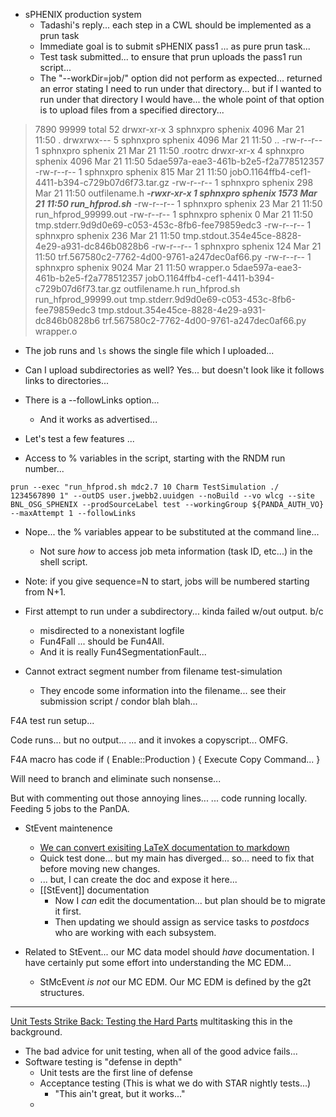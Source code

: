 - sPHENIX production system
	- Tadashi's reply... each step in a CWL should be implemented as a prun task
	- Immediate goal is to submit sPHENIX pass1 ... as pure prun task... 
	- Test task submitted... to ensure that prun uploads the pass1 run script...
	- The "--workDir=job/" option did not perform as expected... returned an error stating I need to run under that directory... but if I wanted to run under that directory I would have... the whole point of that option is to upload files from a specified directory...

>7890 99999
total 52
drwxr-xr-x 3 sphnxpro sphenix 4096 Mar 21 11:50 .
drwxrwx--- 5 sphnxpro sphenix 4096 Mar 21 11:50 ..
-rw-r--r-- 1 sphnxpro sphenix   21 Mar 21 11:50 .rootrc
drwxr-xr-x 4 sphnxpro sphenix 4096 Mar 21 11:50 5dae597a-eae3-461b-b2e5-f2a778512357
-rw-r--r-- 1 sphnxpro sphenix  815 Mar 21 11:50 jobO.1164ffb4-cef1-4411-b394-c729b07d6f73.tar.gz
-rw-r--r-- 1 sphnxpro sphenix  298 Mar 21 11:50 outfilename.h
***-rwxr-xr-x 1 sphnxpro sphenix 1573 Mar 21 11:50 run_hfprod.sh***
-rw-r--r-- 1 sphnxpro sphenix   23 Mar 21 11:50 run_hfprod_99999.out
-rw-r--r-- 1 sphnxpro sphenix    0 Mar 21 11:50 tmp.stderr.9d9d0e69-c053-453c-8fb6-fee79859edc3
-rw-r--r-- 1 sphnxpro sphenix  236 Mar 21 11:50 tmp.stdout.354e45ce-8828-4e29-a931-dc846b0828b6
-rw-r--r-- 1 sphnxpro sphenix  124 Mar 21 11:50 trf.567580c2-7762-4d00-9761-a247dec0af66.py
-rw-r--r-- 1 sphnxpro sphenix 9024 Mar 21 11:50 wrapper.o
5dae597a-eae3-461b-b2e5-f2a778512357
jobO.1164ffb4-cef1-4411-b394-c729b07d6f73.tar.gz
outfilename.h
run_hfprod.sh
run_hfprod_99999.out
tmp.stderr.9d9d0e69-c053-453c-8fb6-fee79859edc3
tmp.stdout.354e45ce-8828-4e29-a931-dc846b0828b6
trf.567580c2-7762-4d00-9761-a247dec0af66.py
wrapper.o

- The job runs and `ls` shows the single file which I uploaded...
- Can I upload subdirectories as well?  Yes... but doesn't look like it follows links to directories...
- There is a --followLinks option...
	- And it works as advertised...

- Let's test a few features ...

- Access to % variables in the script, starting with the RNDM run number...

`prun --exec "run_hfprod.sh mdc2.7 10 Charm TestSimulation ./ 1234567890 1" --outDS user.jwebb2.uuidgen --noBuild --vo wlcg --site BNL_OSG_SPHENIX --prodSourceLabel test --workingGroup ${PANDA_AUTH_VO} --maxAttempt 1 --followLinks`

- Nope... the % variables appear to be substituted at the command line...
	- Not sure *how* to access job meta information (task ID, etc...) in the shell script.
- Note: if you give sequence=N to start, jobs will be numbered starting from N+1.

- First attempt to run under a subdirectory... kinda failed w/out output.  b/c
	- misdirected to a nonexistant logfile
	- Fun4Fall ... should be Fun4All.
	- And it is really Fun4SegmentationFault...

- Cannot extract segment number from filename test-simulation
	- They encode some information into the filename... see their submission script / condor blah blah...

F4A test run setup...

Code runs... but no output...  ... and it invokes a copyscript...  OMFG.

F4A macro has code
if ( Enable::Production ) { Execute Copy Command... }

Will need to branch and eliminate such nonsense...

But with commenting out those annoying lines...
... code running locally.  Feeding 5 jobs to the PanDA.






- StEvent maintenence
	-  [We can convert exisiting LaTeX documentation to markdown](https://tex.stackexchange.com/questions/341899/latex-to-markdown-converter)
	-  Quick test done... but my main has diverged... so... need to fix that before moving new changes.
	-  ... but, I can create the doc and expose it here...
	-  [[StEvent]] documentation
		-  Now I *can* edit the documentation... but plan should be to migrate it first.
		-  Then updating we should assign as service tasks to *postdocs* who are working with each subsystem.
	

- Related to StEvent... our MC data model should *have* documentation.  I have certainly put some effort into understanding the MC EDM... 
	- StMcEvent *is not* our MC EDM.  Our MC EDM is defined by the g2t structures.



---

[Unit Tests Strike Back: Testing the Hard Parts](https://www.youtube.com/watch?v=N2YJ4D7O7Oc)  multitasking this in the background.
- The bad advice for unit testing, when all of the good advice fails...
- Software testing is "defense in depth"
	- Unit tests are the first line of defense
	- Acceptance testing (This is what we do with STAR nightly tests...)
		- "This ain't great, but it works..."
	- 



